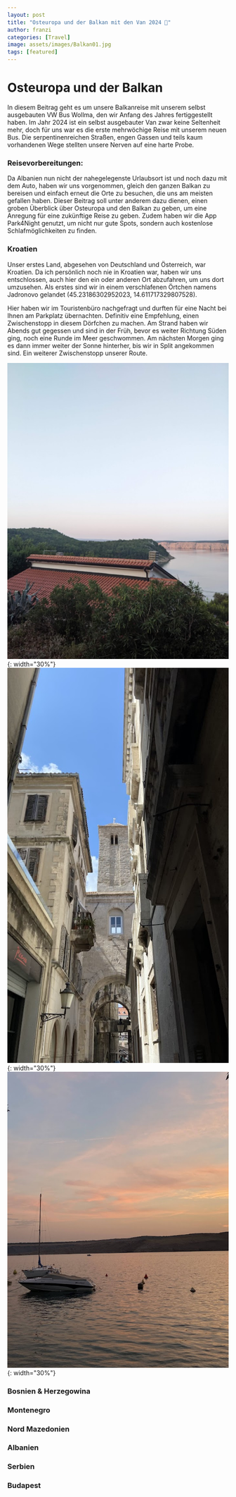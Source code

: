 ```yaml
---
layout: post
title: "Osteuropa und der Balkan mit den Van 2024 🚌"
author: franzi
categories: [Travel]
image: assets/images/Balkan01.jpg
tags: [featured]
---
```


# Osteuropa und der Balkan
In diesem Beitrag geht es um unsere Balkanreise mit unserem selbst ausgebauten VW Bus Wollma, den wir Anfang des Jahres fertiggestellt haben. Im Jahr 2024 ist ein selbst ausgebauter Van zwar keine Seltenheit mehr, doch für uns war es die erste mehrwöchige Reise mit unserem neuen Bus. Die serpentinenreichen Straßen, engen Gassen und teils kaum vorhandenen Wege stellten unsere Nerven auf eine harte Probe.

### Reisevorbereitungen:  
Da Albanien nun nicht der nahegelegenste Urlaubsort ist und noch dazu mit dem Auto, haben wir uns vorgenommen, gleich den ganzen Balkan zu bereisen und einfach erneut die Orte zu besuchen, die uns am meisten gefallen haben. Dieser Beitrag soll unter anderem dazu dienen, einen groben Überblick über Osteuropa und den Balkan zu geben, um eine Anregung für eine zukünftige Reise zu geben. Zudem haben wir die App Park4Night genutzt, um nicht nur gute Spots, sondern auch kostenlose Schlafmöglichkeiten zu finden.


### Kroatien 
Unser erstes Land, abgesehen von Deutschland und Österreich, war Kroatien. Da ich persönlich noch nie in Kroatien war, haben wir uns entschlossen, auch hier den ein oder anderen Ort abzufahren, um uns dort umzusehen. Als erstes sind wir in einem verschlafenen Örtchen namens Jadronovo gelandet (45.23186302952023, 14.611717329807528). 

Hier haben wir im Touristenbüro nachgefragt und durften für eine Nacht bei Ihnen am Parkplatz übernachten. Definitiv eine Empfehlung, einen Zwischenstopp in diesem Dörfchen zu machen. Am Strand haben wir Abends gut gegessen und sind in der Früh, bevor es weiter Richtung Süden ging, noch eine Runde im Meer geschwommen. 
Am nächsten Morgen ging es dann immer weiter der Sonne hinterher, bis wir in Split angekommen sind. Ein weiterer Zwischenstopp unserer Route. 

![Kroatien1](/assets/images/Kroatien1.jpg){: width="30%"}
![Kroatien3](/assets/images/Kroatien3.jpg){: width="30%"}
![Kroatien2](/assets/images/Kroatien2.jpg){: width="30%"}

### Bosnien & Herzegowina 

### Montenegro 

### Nord Mazedonien 

### Albanien 

### Serbien 

### Budapest 
